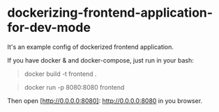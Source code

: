 # dockerizing-frontend-application-for-dev-mode
It's an example config of dockerized frontend application.

If you have docker & and docker-compose, just run in your bash:

> docker build -t frontend .


> docker run -p 8080:8080 frontend

Then open [http://0.0.0.0:8080]: http://0.0.0.0:8080 in you browser.
